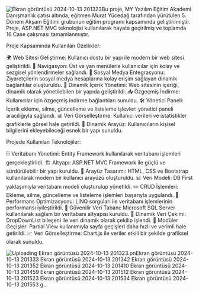 ![Ekran görüntüsü 2024-10-13 201323](https://github.com/user-attachments/assets/e2c9a7da-24dd-4184-b871-850602083405)Bu proje, MY Yazılım Eğitim Akademi Danışmanlık çatısı altında, eğitmen Murat Yücedağ tarafından yürütülen 5. Dönem Akşam Eğitimi grubunun eğitim programı kapsamında geliştirilmiştir. Proje, ASP.NET MVC teknolojisi kullanılarak hayata geçirilmiş ve toplamda 16 Case çalışması tamamlanmıştır.

Proje Kapsamında Kullanılan Özellikler:

🌍 Web Sitesi Geliştirme: Kullanıcı dostu bir yapı ile modern bir web sitesi geliştirildi.
🧭 Navigasyon: Üst ve yan menülerle kullanıcılar için kolay ve sezgisel yönlendirmeler sağlandı.
📲 Sosyal Medya Entegrasyonu: Ziyaretçilerin sosyal medya hesaplarına kolay erişim sağlayan dinamik bağlantılar oluşturuldu.
📝 Dinamik İçerik Yönetimi: Web sitesinin içeriği, dinamik olarak yönetilebilen bir yapıda geliştirildi.
📥 Özgeçmiş İndirme: Kullanıcılar için özgeçmiş indirme bağlantıları sunuldu.
🛠 Yönetici Paneli: İçerik ekleme, silme, güncelleme ve listeleme işlevleri yönetici paneli aracılığıyla sağlandı.
📊 Veri Görselleştirme: Kullanıcı verileri ve istatistikler grafiklerle görsel hale getirildi.
🔧 Dinamik Arayüz: Kullanıcıların kişisel bilgilerini ekleyebileceği esnek bir yapı sunuldu.


Projede Kullanılan Teknolojiler:

🗄️ Veritabanı Yönetimi: Entity Framework kullanılarak veritabanı işlemleri gerçekleştirildi.
🏗️ Altyapı: ASP.NET MVC Framework ile güçlü ve sürdürülebilir bir yapı kuruldu.
🎨 Arayüz Tasarımı: HTML, CSS ve Bootstrap kullanılarak modern bir kullanıcı arayüzü oluşturuldu.
📊 Veri Modeli: DB First yaklaşımıyla veritabanı modeli oluşturulup yönetildi.
✏️ CRUD İşlemleri: Ekleme, silme, güncelleme ve listeleme işlemleri başarıyla uygulandı.
🚀 Performans Optimizasyonu: LINQ sorguları ile veritabanı işlemlerinin performansı iyileştirildi.
🔐 Güvenilir Veri Tabanı: Microsoft SQL Server kullanılarak sağlam bir veritabanı altyapısı kuruldu.
📑 Dinamik Veri Çekimi: DropDownList bileşeni ile veri dinamik olarak çekilip işlendi.
🔄 Modüler Geçişler: Partial View kullanımıyla sayfa geçişleri daha hızlı ve verimli hale getirildi.
📈 Veri Görselleştirme: Chart.js ile veriler etkili bir şekilde grafiksel olarak sunuldu.

![Uploading Ekran görüntüsü 2024-10-13 201323.pn![Ekran görüntüsü 2024-10-13 201333](https://github.com/user-attachments/assets/6b9cf3fc-2410-48c0-8523-890895220bcf)
![Ekran görüntüsü 2024-10-13 201342](https://github.com/user-attachments/assets/cecdd8a1-6007-40a7-8681-f77bcdcf6bd9)
![Ekran görüntüsü 2024-10-13 201352](https://github.com/user-attachments/assets/d4462d89-7cc0-4784-9413-6f5c43ac2592)
![Ekran görüntüsü 2024-10-13 201410](https://github.com/user-attachments/assets/8224feb0-e377-4f93-b0be-305cced7c458)
![Ekran görüntüsü 2024-10-13 201459](https://github.com/user-attachments/assets/ca5ae1da-03f6-4415-8801-f2142552f17b)
![Ekran görüntüsü 2024-10-13 201512](https://github.com/user-attachments/assets/2b98d6ad-46b6-4e1b-96d4-b765c8a2e5fd)
![Ekran görüntüsü 2024-10-13 201523](https://github.com/user-attachments/assets/cf472f37-7820-4c14-b934-5328f348870a)
![Ekran görüntüsü 2024-10-13 201534](https://github.com/user-attachments/assets/546adc10-47ee-4159-be91-898d908b5cca)
![Ekran görüntüsü 2024-10-13 201553](https://github.com/user-attachments/assets/f694a049-d004-4023-a0f9-d9201acd2f0d)
g…]()
